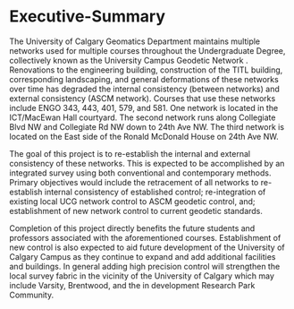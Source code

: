 # Executive-Summary

The University of Calgary Geomatics Department maintains multiple networks used for multiple courses throughout the Undergraduate Degree, collectively known as the University Campus Geodetic Network . Renovations to the engineering building, construction of the TITL building, corresponding landscaping, and general deformations of these networks over time has degraded the internal consistency (between networks) and external consistency (ASCM network). Courses that use these networks include ENGO 343, 443, 401, 579, and 581. One network is located in the ICT/MacEwan Hall courtyard. The second network runs along Collegiate Blvd NW and Collegiate Rd NW down to 24th Ave NW. The third network is located on the East side of the Ronald McDonald House on 24th Ave NW. 

The goal of this project is to re-establish the internal and external consistency of these networks. This is expected to be accomplished by an integrated survey using both conventional and contemporary methods. Primary objectives would include the retracement of all networks to re-establish internal consistency of established control;  re-integration of existing local UCG network control to ASCM geodetic control, and; establishment of new network control to current geodetic standards.

Completion of this project directly benefits the future students and professors associated with the aforementioned courses. Establishment of new control is also expected to aid future development of the University of Calgary Campus as they continue to expand and add additional facilities and buildings. In general adding high precision control will strengthen the local survey fabric in the vicinity of the University of Calgary which may include Varsity, Brentwood, and the in development Research Park Community.

